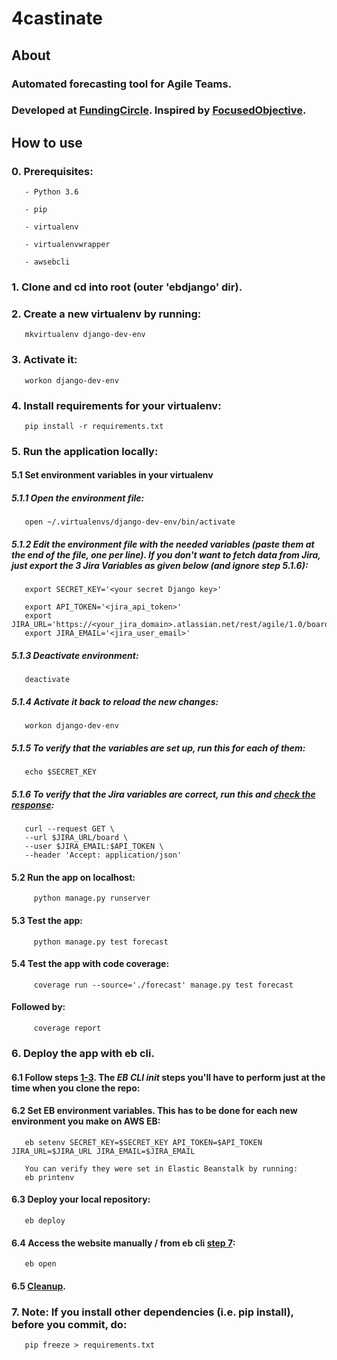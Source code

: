 # 4castinate
## About
### Automated forecasting tool for Agile Teams. 
### Developed at [FundingCircle](https://www.fundingcircle.com/uk/). Inspired by [FocusedObjective](http://focusedobjective.com/story-size-estimates-matter-experiment/).
## How to use
### 0. Prerequisites:
       - Python 3.6

       - pip

       - virtualenv
       
       - virtualenvwrapper

       - awsebcli
### 1. Clone and cd into root (outer 'ebdjango' dir).
### 2. Create a new virtualenv by running: 
       mkvirtualenv django-dev-env
### 3. Activate it:                
       workon django-dev-env
### 4. Install requirements for your virtualenv:
       pip install -r requirements.txt
### 5. Run the application locally:
#### 5.1 Set environment variables in your virtualenv
##### 5.1.1 Open the environment file:
       open ~/.virtualenvs/django-dev-env/bin/activate
##### 5.1.2 Edit the environment file with the needed variables (paste them at the end of the file, one per line). If you don't want to fetch data from Jira, just export the 3 Jira Variables as given below (and ignore step 5.1.6):
       export SECRET_KEY='<your secret Django key>'

       export API_TOKEN='<jira_api_token>'
       export JIRA_URL='https://<your_jira_domain>.atlassian.net/rest/agile/1.0/board'
       export JIRA_EMAIL='<jira_user_email>'
     
##### 5.1.3 Deactivate environment:
       deactivate
##### 5.1.4 Activate it back to reload the new changes:
       workon django-dev-env

##### 5.1.5 To verify that the variables are set up, run this for each of them:
       echo $SECRET_KEY

##### 5.1.6 To verify that the Jira variables are correct, run this and [check the response](https://developer.atlassian.com/cloud/jira/software/rest/#api-rest-agile-1-0-board-get):
       curl --request GET \
       --url $JIRA_URL/board \
       --user $JIRA_EMAIL:$API_TOKEN \
       --header 'Accept: application/json'
      
#### 5.2 Run the app on localhost:
         python manage.py runserver
     
#### 5.3 Test the app:
         python manage.py test forecast
#### 5.4 Test the app with code coverage:
         coverage run --source='./forecast' manage.py test forecast
####     Followed by:
         coverage report
### 6. Deploy the app with eb cli. 
#### 6.1 Follow steps [1-3](https://docs.aws.amazon.com/elasticbeanstalk/latest/dg/create-deploy-python-django.html#python-django-deploy). The *EB CLI init* steps you'll have to perform just at the time when you clone the repo:
#### 6.2 Set EB environment variables. This has to be done for each new environment you make on AWS EB:
       eb setenv SECRET_KEY=$SECRET_KEY API_TOKEN=$API_TOKEN JIRA_URL=$JIRA_URL JIRA_EMAIL=$JIRA_EMAIL
       
       You can verify they were set in Elastic Beanstalk by running:
       eb printenv
#### 6.3 Deploy your local repository:
       eb deploy
#### 6.4 Access the website manually / from eb cli [step 7](https://docs.aws.amazon.com/elasticbeanstalk/latest/dg/create-deploy-python-django.html#python-django-deploy):
       eb open
#### 6.5 [Cleanup](https://docs.aws.amazon.com/elasticbeanstalk/latest/dg/create-deploy-python-django.html#python-django-stopping).

### 7. Note: If you install other dependencies (i.e. pip install), before you commit, do:
       pip freeze > requirements.txt